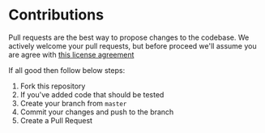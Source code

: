 # Contributions

Pull requests are the best way to propose changes to the codebase. We actively welcome your pull requests, but before proceed we'll assume you are agree with [this license agreement](LICENSE.txt)

If all good then follow below steps:

1. Fork this repository
2. If you've added code that should be tested
3. Create your branch from `master`
4. Commit your changes and push to the branch
5. Create a Pull Request

